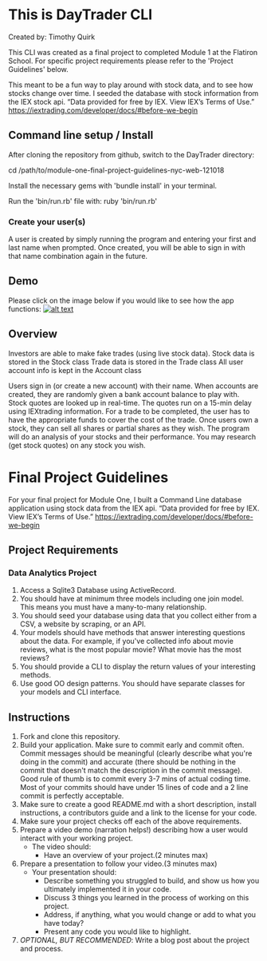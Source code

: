 # This is DayTrader CLI

Created by: Timothy Quirk

This CLI was created as a final project to completed Module 1 at the Flatiron School. For specific project requirements please refer to the 'Project Guidelines' below.

This meant to be a fun way to play around with stock data, and to see how stocks change over time. I seeded the database with stock information from the IEX stock api. “Data provided for free by IEX. View IEX’s Terms of Use.” https://iextrading.com/developer/docs/#before-we-begin


## Command line setup / Install

After cloning the repository from github, switch to the DayTrader directory:

  cd /path/to/module-one-final-project-guidelines-nyc-web-121018

Install the necessary gems with 'bundle install' in your terminal.

Run the 'bin/run.rb' file with:
    ruby 'bin/run.rb'

### Create your user(s)

A user is created by simply running the program and entering your first and last name when prompted. Once created, you will be able to sign in with that name combination again in the future. 

## Demo

Please click on the image below if you would like to see how the app functions:
[![alt text][image]][reference link]

[image]: https://img.youtube.com/vi/VJFTkUNRDY8/0.jpg "DayTrader CLI Demo Video"
[reference link]: https://www.youtube.com/watch?v=VJFTkUNRDY8



## Overview  

Investors are able to make fake trades (using live stock data).
Stock data is stored in the Stock class
Trade data is stored in the Trade class
All user account info is kept in the Account class

Users sign in (or create a new account) with their name.
When accounts are created, they are randomly given a bank account balance to play with.
Stock quotes are looked up in real-time. The quotes run on a 15-min delay using IEXtrading information.
For a trade to be completed, the user has to have the appropriate funds to cover the cost of the trade.
Once users own a stock, they can sell all shares or partial shares as they wish.
The program will do an analysis of your stocks and their performance.
You may research (get stock quotes) on any stock you wish.






#  Final Project Guidelines

For your final project for Module One, I built a Command Line database application using stock data from the IEX api.
“Data provided for free by IEX. View IEX’s Terms of Use.” https://iextrading.com/developer/docs/#before-we-begin

## Project Requirements

### Data Analytics Project

1. Access a Sqlite3 Database using ActiveRecord.
2. You should have at minimum three models including one join model. This means you must have a many-to-many relationship.
3. You should seed your database using data that you collect either from a CSV, a website by scraping, or an API.
4. Your models should have methods that answer interesting questions about the data. For example, if you've collected info about movie reviews, what is the most popular movie? What movie has the most reviews?
5. You should provide a CLI to display the return values of your interesting methods.  
6. Use good OO design patterns. You should have separate classes for your models and CLI interface.

## Instructions

1. Fork and clone this repository.
2. Build your application. Make sure to commit early and commit often. Commit messages should be meaningful (clearly describe what you're doing in the commit) and accurate (there should be nothing in the commit that doesn't match the description in the commit message). Good rule of thumb is to commit every 3-7 mins of actual coding time. Most of your commits should have under 15 lines of code and a 2 line commit is perfectly acceptable.
3. Make sure to create a good README.md with a short description, install instructions, a contributors guide and a link to the license for your code.
4. Make sure your project checks off each of the above requirements.
5. Prepare a video demo (narration helps!) describing how a user would interact with your working project.
    * The video should:
      - Have an overview of your project.(2 minutes max)
6. Prepare a presentation to follow your video.(3 minutes max)
    * Your presentation should:
      - Describe something you struggled to build, and show us how you ultimately implemented it in your code.
      - Discuss 3 things you learned in the process of working on this project.
      - Address, if anything, what you would change or add to what you have today?
      - Present any code you would like to highlight.   
7. *OPTIONAL, BUT RECOMMENDED*: Write a blog post about the project and process.
